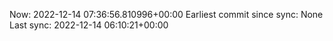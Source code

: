 Now: 2022-12-14 07:36:56.810996+00:00 Earliest commit since sync: None Last sync: 2022-12-14 06:10:21+00:00
